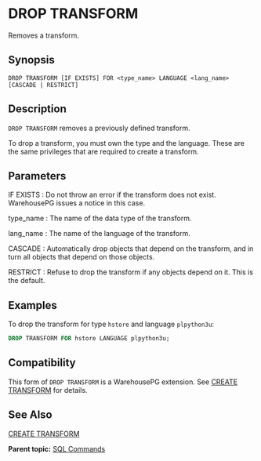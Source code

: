 # DROP TRANSFORM

Removes a transform.

## <a id="section2"></a>Synopsis 

``` {#sql_command_synopsis}
DROP TRANSFORM [IF EXISTS] FOR <type_name> LANGUAGE <lang_name> [CASCADE | RESTRICT]
```

## <a id="section3"></a>Description 

`DROP TRANSFORM` removes a previously defined transform.

To drop a transform, you must own the type and the language. These are the same privileges that are required to create a transform.

## <a id="section4"></a>Parameters 

IF EXISTS
:   Do not throw an error if the transform does not exist. WarehousePG issues a notice in this case.

type\_name
:   The name of the data type of the transform.

lang\_name
:   The name of the language of the transform.

CASCADE
:   Automatically drop objects that depend on the transform, and in turn all objects that depend on those objects.

RESTRICT
:   Refuse to drop the transform if any objects depend on it. This is the default.

## <a id="section5"></a>Examples 

To drop the transform for type `hstore` and language `plpython3u`:

``` sql
DROP TRANSFORM FOR hstore LANGUAGE plpython3u;
```

## <a id="section6"></a>Compatibility 

This form of `DROP TRANSFORM` is a WarehousePG extension. See [CREATE TRANSFORM](CREATE_TRANSFORM.html) for details.

## <a id="section7"></a>See Also 

[CREATE TRANSFORM](CREATE_TRANSFORM.html)

**Parent topic:** [SQL Commands](../sql_commands/sql_ref.html)

